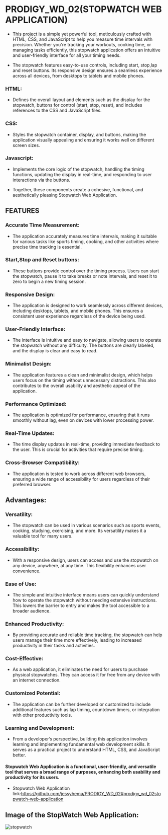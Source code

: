 # PRODIGY_WD_02(STOPWATCH WEB APPLICATION)
* This project is a simple yet powerful tool, meticulously crafted with HTML, CSS, and JavaScript to help you measure time intervals with precision. Whether you're tracking your workouts, cooking time, or managing tasks efficiently, this stopwatch application offers an intuitive and user-friendly interface for all your timing needs.

* The stopwatch features easy-to-use controls, including start, stop,lap and reset buttons. Its responsive design ensures a seamless experience across all devices, from desktops to tablets and mobile phones.

### HTML:
* Defines the overall layout and elements such as the display for the stopwatch, buttons for control (start, stop, reset), and includes references to the CSS and JavaScript files.
 ### CSS:
 * Styles the stopwatch container, display, and buttons, making the application visually appealing and ensuring it works well on different screen sizes.
### Javascript:
* Implements the core logic of the stopwatch, handling the timing functions, updating the display in real-time, and responding to user interactions via the buttons.
  
* Together, these components create a cohesive, functional, and aesthetically pleasing Stopwatch Web Application.
## FEATURES
### Accurate Time Measurement:
* The application accurately measures time intervals, making it suitable for various tasks like sports timing, cooking, and other activities where precise time tracking is essential.
### Start,Stop and Reset buttons:
* These buttons provide control over the timing process. Users can start the stopwatch, pause it to take breaks or note intervals, and reset it to zero to begin a new timing session.
### Responsive Design:
* The application is designed to work seamlessly across different devices, including desktops, tablets, and mobile phones. This ensures a consistent user experience regardless of the device being used.
### User-Friendly Interface:
* The interface is intuitive and easy to navigate, allowing users to operate the stopwatch without any difficulty. The buttons are clearly labeled, and the display is clear and easy to read.
### Minimalist Design:
* The application features a clean and minimalist design, which helps users focus on the timing without unnecessary distractions. This also contributes to the overall usability and aesthetic appeal of the application.
### Performance Optimized:
* The application is optimized for performance, ensuring that it runs smoothly without lag, even on devices with lower processing power.
### Real-Time Updates:
* The time display updates in real-time, providing immediate feedback to the user. This is crucial for activities that require precise timing.
### Cross-Browser Compatibility:
* The application is tested to work across different web browsers, ensuring a wide range of accessibility for users regardless of their preferred browser.

## Advantages:
### Versatility:
* The stopwatch can be used in various scenarios such as sports events, cooking, studying, exercising, and more. Its versatility makes it a valuable tool for many users.
### Accessibility:
* With a responsive design, users can access and use the stopwatch on any device, anywhere, at any time. This flexibility enhances user convenience.
### Ease of Use:
* The simple and intuitive interface means users can quickly understand how to operate the stopwatch without needing extensive instructions. This lowers the barrier to entry and makes the tool accessible to a broader audience.
### Enhanced Productivity:
* By providing accurate and reliable time tracking, the stopwatch can help users manage their time more effectively, leading to increased productivity in their tasks and activities.
### Cost-Effective:
* As a web application, it eliminates the need for users to purchase physical stopwatches. They can access it for free from any device with an internet connection.
### Customized Potential:
* The application can be further developed or customized to include additional features such as lap timing, countdown timers, or integration with other productivity tools.
###  Learning and Development:
* From a developer’s perspective, building this application involves learning and implementing fundamental web development skills. It serves as a practical project to understand HTML, CSS, and JavaScript better.
#### Stopwatch Web Application is a functional, user-friendly, and versatile tool that serves a broad range of purposes, enhancing both usability and productivity for its users.

* Stopwatch Web Application link:https://github.com/jessyhema/PRODIGY_WD_02#prodigy_wd_02stopwatch-web-application

## Image of the StopWatch Web Application:
![stopwatch](https://github.com/jessyhema/PRODIGY_WD_02/assets/143420058/e28cf700-96d8-45f8-adc3-62da50a291cb)
















